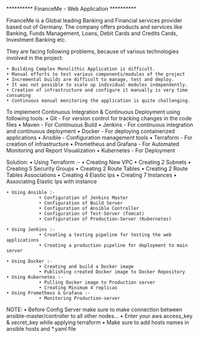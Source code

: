********** FinanceMe - Web Application **********

FinanceMe is a Global leading Banking and Financial services provider based out of Germany.
The company offers products and services like Banking, Funds Management, Loans, Debit Cards and Credits Cards, Investment Banking etc.

They are facing following problems, because of various technologies involved in the project:

    • Building Complex Monolithic Application is difficult.
    • Manual efforts to test various components/modules of the project
    • Incremental builds are difficult to manage, test and deploy.
    • It was not possible to scale up individual modules independently.
    • Creation of infrastructure and configure it manually is very time consuming
    • Continuous manual monitoring the application is quite challenging.

To implement Continuous Integration & Continuous Deployment using following tools:
    • Git - For version control for tracking changes in the code files
    • Maven - For Continuous Build 
    • Jenkins - For continuous integration and continuous deployment
    • Docker - For deploying containerized applications
    • Ansible - Configuration management tools
    • Terraform - For creation of infrastructure
    • Prometheus and Grafana - For Automated Monitoring and Report Visualization
    • Kubernetes - For Deployment
    
Solution:
    • Using Terraform :-
                • Creating New VPC
                • Creating 2 Subnets
                • Creating 5 Security Groups
                • Creating 2 Route Tables
                • Creating 2 Route Tables Associations
                • Creating 4 Elastic Ips
                • Creating 7 Instances
                • Associating Elastic Ips with instance

    • Using Ansible :-
                • Configuration of Jenkins Master
                • Configuration of Build Server
                • Configuration of Ansible Controller
                • Configuration of Test-Server (Tomcat)
                • Configuration of Production-Server (Kubernetes)

    • Using Jenkins :-
                • Creating a testing pipeline for testing the web applications
                • Creating a production pipeline for deployment to main server

    • Using Docker :-
                • Creating and build a Docker image
                • Publishing created Docker image to Docker Repository
    • Using Kubernetes :-
                • Pulling Docker image to Production server
                • Creating Minimum 4 replicas
    • Using Prometheus & Grafana :- 
                • Monitoring Production-server

NOTE: 
    • Before Config Server make sure to make connection between ansible-master/controller to all other nodes...
    • Enter your aws access_key & secret_key while applying terraform
    • Make sure to add hosts names in ansible hosts and *.yaml file
